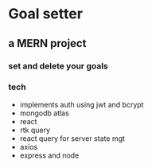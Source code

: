 # Goal setter

## a MERN project

### set and delete your goals

### tech

- implements auth using jwt and bcrypt
- mongodb atlas
- react
- rtk query
- react query for server state mgt
- axios
- express and node
